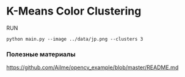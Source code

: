 # K-Means Color Clustering

RUN

    python main.py --image ../data/jp.png --clusters 3


### Полезные материалы

https://github.com/Ailme/opencv_example/blob/master/README.md